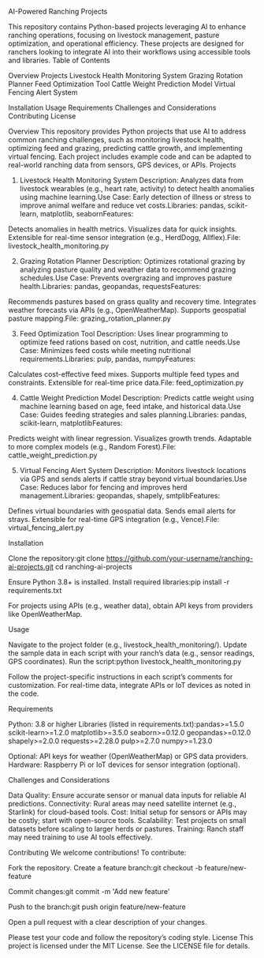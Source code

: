AI-Powered Ranching Projects

This repository contains Python-based projects leveraging AI to enhance ranching operations, focusing on livestock management, pasture optimization, and operational efficiency. These projects are designed for ranchers looking to integrate AI into their workflows using accessible tools and libraries.
Table of Contents

Overview
Projects
Livestock Health Monitoring System
Grazing Rotation Planner
Feed Optimization Tool
Cattle Weight Prediction Model
Virtual Fencing Alert System


Installation
Usage
Requirements
Challenges and Considerations
Contributing
License

Overview
This repository provides Python projects that use AI to address common ranching challenges, such as monitoring livestock health, optimizing feed and grazing, predicting cattle growth, and implementing virtual fencing. Each project includes example code and can be adapted to real-world ranching data from sensors, GPS devices, or APIs.
Projects
1. Livestock Health Monitoring System
Description: Analyzes data from livestock wearables (e.g., heart rate, activity) to detect health anomalies using machine learning.Use Case: Early detection of illness or stress to improve animal welfare and reduce vet costs.Libraries: pandas, scikit-learn, matplotlib, seabornFeatures:

Detects anomalies in health metrics.
Visualizes data for quick insights.
Extensible for real-time sensor integration (e.g., HerdDogg, Allflex).File: livestock_health_monitoring.py

2. Grazing Rotation Planner
Description: Optimizes rotational grazing by analyzing pasture quality and weather data to recommend grazing schedules.Use Case: Prevents overgrazing and improves pasture health.Libraries: pandas, geopandas, requestsFeatures:

Recommends pastures based on grass quality and recovery time.
Integrates weather forecasts via APIs (e.g., OpenWeatherMap).
Supports geospatial pasture mapping.File: grazing_rotation_planner.py

3. Feed Optimization Tool
Description: Uses linear programming to optimize feed rations based on cost, nutrition, and cattle needs.Use Case: Minimizes feed costs while meeting nutritional requirements.Libraries: pulp, pandas, numpyFeatures:

Calculates cost-effective feed mixes.
Supports multiple feed types and constraints.
Extensible for real-time price data.File: feed_optimization.py

4. Cattle Weight Prediction Model
Description: Predicts cattle weight using machine learning based on age, feed intake, and historical data.Use Case: Guides feeding strategies and sales planning.Libraries: pandas, scikit-learn, matplotlibFeatures:

Predicts weight with linear regression.
Visualizes growth trends.
Adaptable to more complex models (e.g., Random Forest).File: cattle_weight_prediction.py

5. Virtual Fencing Alert System
Description: Monitors livestock locations via GPS and sends alerts if cattle stray beyond virtual boundaries.Use Case: Reduces labor for fencing and improves herd management.Libraries: geopandas, shapely, smtplibFeatures:

Defines virtual boundaries with geospatial data.
Sends email alerts for strays.
Extensible for real-time GPS integration (e.g., Vence).File: virtual_fencing_alert.py

Installation

Clone the repository:git clone https://github.com/your-username/ranching-ai-projects.git
cd ranching-ai-projects


Ensure Python 3.8+ is installed.
Install required libraries:pip install -r requirements.txt


For projects using APIs (e.g., weather data), obtain API keys from providers like OpenWeatherMap.

Usage

Navigate to the project folder (e.g., livestock_health_monitoring/).
Update the sample data in each script with your ranch’s data (e.g., sensor readings, GPS coordinates).
Run the script:python livestock_health_monitoring.py


Follow the project-specific instructions in each script’s comments for customization.
For real-time data, integrate APIs or IoT devices as noted in the code.

Requirements

Python: 3.8 or higher
Libraries (listed in requirements.txt):pandas>=1.5.0
scikit-learn>=1.2.0
matplotlib>=3.5.0
seaborn>=0.12.0
geopandas>=0.12.0
shapely>=2.0.0
requests>=2.28.0
pulp>=2.7.0
numpy>=1.23.0


Optional: API keys for weather (OpenWeatherMap) or GPS data providers.
Hardware: Raspberry Pi or IoT devices for sensor integration (optional).

Challenges and Considerations

Data Quality: Ensure accurate sensor or manual data inputs for reliable AI predictions.
Connectivity: Rural areas may need satellite internet (e.g., Starlink) for cloud-based tools.
Cost: Initial setup for sensors or APIs may be costly; start with open-source tools.
Scalability: Test projects on small datasets before scaling to larger herds or pastures.
Training: Ranch staff may need training to use AI tools effectively.

Contributing
We welcome contributions! To contribute:

Fork the repository.
Create a feature branch:git checkout -b feature/new-feature


Commit changes:git commit -m 'Add new feature'


Push to the branch:git push origin feature/new-feature


Open a pull request with a clear description of your changes.

Please test your code and follow the repository’s coding style.
License
This project is licensed under the MIT License. See the LICENSE file for details.
